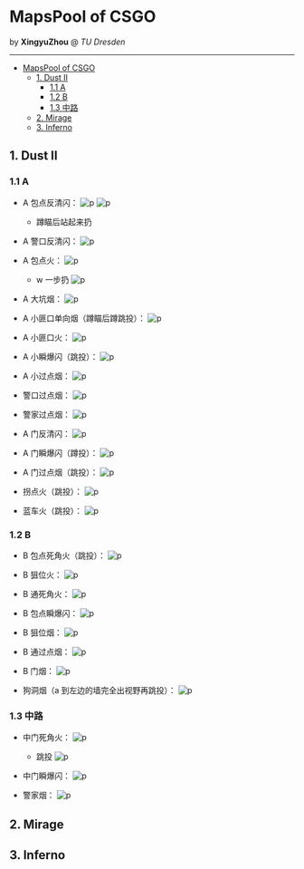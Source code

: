 # MapsPool of CSGO

by **XingyuZhou** @ *TU Dresden*

---

- [MapsPool of CSGO](#mapspool-of-csgo)
  - [1. Dust II](#1-dust-ii)
    - [1.1 A](#11-a)
    - [1.2 B](#12-b)
    - [1.3 中路](#13-中路)
  - [2. Mirage](#2-mirage)
  - [3. Inferno](#3-inferno)

## 1. Dust II

### 1.1 A

- A 包点反清闪：
  ![p](Utilities/DustII/A包点反清闪_警家.jpg)
  ![p](Utilities/DustII/A包点反清闪_蹲下瞄准站起来扔.jpg)
  - 蹲瞄后站起来扔

- A 警口反清闪：
  ![p](Utilities/DustII/警口反清闪.jpg)

- A 包点火：
  ![p](Utilities/DustII/A包点火_A小_w一步扔.jpg)
  - w 一步扔
  ![p](Utilities/DustII/A包点火_警家.jpg)

- A 大坑烟：
  ![p](Utilities/DustII/A大坑烟.jpg)

- A 小匪口单向烟（蹲瞄后蹲跳投）：
  ![p](Utilities/DustII/A小匪口单向烟_蹲瞄蹲跳投.jpg)

- A 小匪口火：
  ![p](Utilities/DustII/A小匪口火.jpg)

- A 小瞬爆闪（跳投）：
  ![p](Utilities/DustII/A小楼梯瞬爆闪_跳投.jpg)

- A 小过点烟：
  ![p](Utilities/DustII/A小过点烟.jpg)

- 警口过点烟：
  ![p](Utilities/DustII/警口过点烟_w一步跳投.jpg)

- 警家过点烟：
  ![p](Utilities/DustII/警家过点烟.jpg)

- A 门反清闪：
  ![p](Utilities/DustII/A门反清闪.jpg)

- A 门瞬爆闪（蹲投）：
  ![p](Utilities/DustII/A门瞬爆闪_蹲扔.jpg)

- A 门过点烟（跳投）：
  ![p](Utilities/DustII/A门过点烟_跳投.jpg)

- 拐点火（跳投）：
  ![p](Utilities/DustII/L拐点火_跳投.jpg)

- 蓝车火（跳投）：
  ![p](Utilities/DustII/蓝车火_跳投.jpg)

### 1.2 B

- B 包点死角火（跳投）：
  ![p](Utilities/DustII/B包点死角火_跳投.jpg)

- B 狙位火：
  ![p](Utilities/DustII/B狙位火.jpg)

- B 通死角火：
  ![p](Utilities/DustII/B通死角火.jpg)

- B 包点瞬爆闪：
  ![p](Utilities/DustII/B包点瞬爆闪.jpg)

- B 狙位烟：
  ![p](Utilities/DustII/B狙位烟.jpg)

- B 通过点烟：
  ![p](Utilities/DustII/B通过点烟.jpg)

- B 门烟：
  ![p](Utilities/DustII/B门烟.jpg)

- 狗洞烟（a 到左边的墙完全出视野再跳投）：
  ![p](Utilities/DustII/狗洞烟_a到左边墙完全出视野跳投.jpg)

### 1.3 中路

- 中门死角火：
  ![p](Utilities/DustII/中门死角火_跳投.jpg)
  - 跳投
  ![p](Utilities/DustII/中门死角火.jpg)

- 中门瞬爆闪：
  ![p](Utilities/DustII/中门瞬爆闪.jpg)

- 警家烟：
  ![p](Utilities/DustII/警家烟.jpg)

## 2. Mirage

## 3. Inferno
